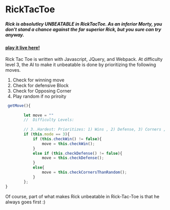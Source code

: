 # RickTacToe

##### Rick is absolutley *UNBEATABLE* in RickTacToe. As an inferior Morty, you don't stand a chance against the far superior Rick, but you sure can try anyway.

#### [play it live here!](https://thelastsultan.github.io/RickTacToeJS/) 

Rick Tac Toe is written with Javascript, JQuery, and Webpack. At difficulty level 3, the AI to make it unbeatable is done by prioritizing the following moves.
1. Check for winning move 
2. Check for defensive Block
3. Check for Opposing Corner
4. Play random if no priroity

```javascript
 getMove(){
        
        let move = ""
        //  Difficulty Levels:
        
        // 3..Hardest: Prioritizes: 1) Wins , 2) Defense, 3) Corners ,   
        if (this.mode == 3){
            if (this.checkWin() != false){
                move = this.checkWin(); 
            } 
            else if (this.checkDefense() != false){
                move = this.checkDefense(); 
            }  
            else{
                move = this.checkCornersThanRandom();     
            }
        };
}
```
Of course, part of what makes Rick unbeatable in Rick-Tac-Toe is that he always goes first :) 

